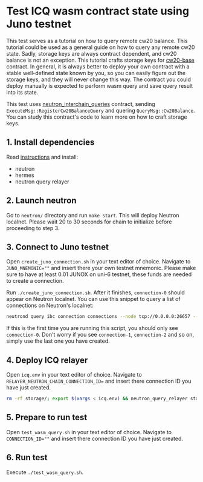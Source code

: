 # Test ICQ wasm contract state using Juno testnet

This test serves as a tutorial on how to query remote cw20 balance.
This tutorial could be used as a general guide on how to query any
remote cw20 state. Sadly, storage keys are always contract dependent,
and cw20 balance is not an exception. This tutorial crafts storage keys for
[cw20-base](https://github.com/CosmWasm/cw-plus/tree/main/contracts/cw20-base)
contract. In general, it is always better to deploy your own contract with
a stable well-defined state known by you, so you can easily figure out
the storage keys, and they will never change this way. The contract you
could deploy manually is expected to perform wasm query and save query
result into its state.

This test uses
[neutron_interchain_queries](https://github.com/neutron-org/neutron-sdk/tree/main/contracts/neutron_interchain_queries)
contract, sending `ExecuteMsg::RegisterCw20BalanceQuery` and quering
`QueryMsg::Cw20Balance`. You can study this contract's code to learn
more on how to craft storage keys.

## 1. Install dependencies

Read [instructions](https://docs.neutron.org/neutron/build-and-run/localnet)
and install:
- neutron
- hermes
- neutron query relayer

## 2. Launch neutron

Go to `neutron/` directory and run `make start`.
This will deploy Neutron localnet.
Please wait 20 to 30 seconds for chain to initialize before
proceeding to step 3.

## 3. Connect to Juno testnet

Open `create_juno_connection.sh` in your text editor of choice.
Navigate to `JUNO_MNEMONIC=""` and insert there your own testnet mnemonic.
Please make sure to have at least 0.01 JUNOX on uni-6 testnet, these funds
are needed to create a connection.

Run `./create_juno_connection.sh`. After it finishes, `connection-0` should
appear on Neutron localnet. You can use this snippet to query a list of
connections on Neutron's localnet:

```bash
neutrond query ibc connection connections --node tcp://0.0.0.0:26657 --output json | jq '.connections[] | {id, client_id, state, counterparty}'
```

If this is the first time you are running this script, you should only
see `connection-0`. Don't worry if you see `connection-1`, `connection-2`
and so on, simply use the last one you have created.

## 4. Deploy ICQ relayer

Open `icq.env` in your text editor of choice.
Navigate to `RELAYER_NEUTRON_CHAIN_CONNECTION_ID=` and insert there
connection ID you have just created.

```bash
rm -rf storage/; export $(xargs < icq.env) && neutron_query_relayer start
```

## 5. Prepare to run test

Open `test_wasm_query.sh` in your text editor of choice.
Navigate to `CONNECTION_ID=""` and insert there
connection ID you have just created.

## 6. Run test

Execute `./test_wasm_query.sh`.
